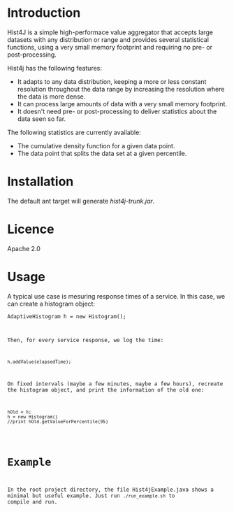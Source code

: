 Introduction
============
Hist4J is a simple high-performace value aggregator that accepts large datasets with any distribution or range and provides several statistical functions, using a very small memory footprint and requiring no pre- or post-processing.

Hist4j has the following features:

 - It adapts to any data distribution, keeping a more or less constant resolution throughout the data range by increasing the resolution where the data is more dense.
 - It can process large amounts of data with a very small memory footprint.
 - It doesn't need pre- or post-processing to deliver statistics about the data seen so far.

The following statistics are currently available:

 - The cumulative density function for a given data point.
 - The data point that splits the data set at a given percentile.


Installation
============

The default ant target will generate *hist4j-trunk.jar*.

Licence
=======

Apache 2.0


Usage
=====

A typical use case is mesuring response times of a service. In this case, we can create a histogram object:

<code>AdaptiveHistogram h = new Histogram();

Then, for every service response, we log the time:

<code>h.addValue(elapsedTime);</code>

On fixed intervals (maybe a few minutes, maybe a few hours), recreate the histogram object, and print the information of the old one:

<pre><code>hOld = h;
h = new Histogram()
//print hOld.getValueForPercentile(95)</code></pre>


Example
=======

In the root project directory, the file Hist4jExample.java shows a minimal but useful example. Just run <code>./run_example.sh</code> to compile and run.
